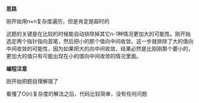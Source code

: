 **思路**

刚开始用n×n复杂度遍历，但是肯定是超时的

这题的关键是在比较的时候能自动排除掉其它n-1种情况更加大的可能性。刚开始选定两个指针指向首尾，然后把小的那个值向中间收敛。这一步就排除了大的值向中间收敛的可能性，因为如果把大的向中间收敛，结果必然是比刚刚那个要小的，更加大的值只有可能出现在小的值向中间收敛的情况里面。

**编程注意**

刚开始把题目理解错了

看懂了O(n)复杂度的解法之后，代码比较简单，没有任何问题
